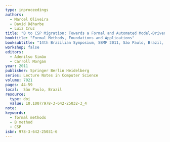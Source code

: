 ```yaml
---
type: inproceedings
authors:
  - Marcel Oliveira
  - David Déharbe
  - Luiz Cruz
title: "B to CSP Migration: Towards a Formal and Automated Model-Driven Engineering of Hardware/Software Co-design"
booktitle: "Formal Methods, Foundations and Applications"
booksubtitle: "14th Brazilian Symposium, SBMF 2011, São Paulo, Brazil, September 26-30, 2011, Revised Selected Papers"
workshop: false
editors:
  - Adenilso Simão
  - Carroll Morgan
year: 2011
publisher: Springer Berlin Heidelberg
series: Lecture Notes in Computer Science
volume: 7021
pages: 44-59
local:  São Paulo, Brazil
resource:
  type: doi
  value: 10.1007/978-3-642-25032-3_4
note: 
keywords:
  - formal methods
  - B method
  - CSP
isbn: 978-3-642-25031-6
---
```


